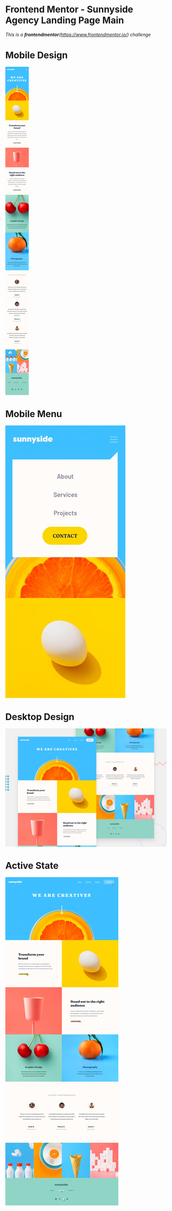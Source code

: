 # Frontend Mentor - Sunnyside Agency Landing Page Main

_This is a **frontendmentor**(https://www.frontendmentor.io/) challenge_

# Mobile Design

![mobile design](./design/mobile-design.jpg)

# Mobile Menu

![mobile menu](./design/mobile-menu.jpg)

# Desktop Design

![Desktop design](./design/desktop-preview.jpg)

# Active State

![Active State](./design/active-states.jpg)
